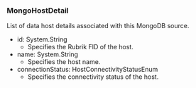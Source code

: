 ### MongoHostDetail
List of data host details associated with this MongoDB source.

- id: System.String
  - Specifies the Rubrik FID of the host.
- name: System.String
  - Specifies the host name.
- connectionStatus: HostConnectivityStatusEnum
  - Specifies the connectivity status of the host.
